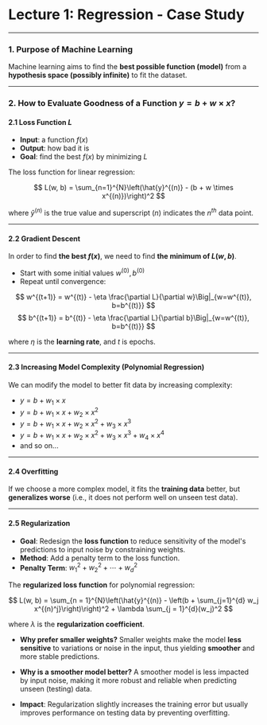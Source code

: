 # Lecture 1: Regression - Case Study

---

### 1. Purpose of Machine Learning

Machine learning aims to find the **best possible function (model)** from a **hypothesis space (possibly infinite)** to fit the dataset.

---

### 2. How to Evaluate Goodness of a Function $y = b + w \times x$?

#### 2.1 Loss Function $L$

- **Input**: a function $f(x)$
- **Output**: how bad it is
- **Goal**: find the best $f(x)$ by minimizing $L$

The loss function for linear regression:

$$
L(w, b) = \sum_{n=1}^{N}\left(\hat{y}^{(n)} - (b + w \times x^{(n)})\right)^2
$$

where $\hat{y}^{(n)}$ is the true value and superscript $(n)$ indicates the $n^{th}$ data point.

---

#### 2.2 Gradient Descent

In order to find **the best $f(x)$**, we need to find **the minimum of $L(w, b)$**.

- Start with some initial values $w^{(0)}, b^{(0)}$
- Repeat until convergence:

$$
w^{(t+1)} = w^{(t)} - \eta \frac{\partial L}{\partial w}\Big|_{w=w^{(t)}, b=b^{(t)}}
$$
$$
b^{(t+1)} = b^{(t)} - \eta \frac{\partial L}{\partial b}\Big|_{w=w^{(t)}, b=b^{(t)}}
$$

where $\eta$ is the **learning rate**, and $t$ is epochs.

---

#### 2.3 Increasing Model Complexity (Polynomial Regression)

We can modify the model to better fit data by increasing complexity:

- $y = b + w_1 \times x$
- $y = b + w_1 \times x + w_2 \times x^2$
- $y = b + w_1 \times x + w_2 \times x^2 + w_3 \times x^3$
- $y = b + w_1 \times x + w_2 \times x^2 + w_3 \times x^3 + w_4 \times x^4$
- and so on...

---

#### 2.4 Overfitting

If we choose a more complex model, it fits the **training data** better, but **generalizes worse** (i.e., it does not perform well on unseen test data).

---

#### 2.5 Regularization

- **Goal**: Redesign the **loss function** to reduce sensitivity of the model's predictions to input noise by constraining weights.
- **Method**: Add a penalty term to the loss function.
- **Penalty Term**: $w_1^2 + w_2^2 + \cdots + w_d^2$

The **regularized loss function** for polynomial regression:

$$
L(w, b) = \sum_{n = 1}^{N}\left(\hat{y}^{(n)} - \left(b + \sum_{j=1}^{d} w_j x^{(n)^j}\right)\right)^2 + \lambda \sum_{j = 1}^{d}(w_j)^2
$$

where $\lambda$ is the **regularization coefficient**.

- **Why prefer smaller weights?**
Smaller weights make the model **less sensitive** to variations or noise in the input, thus yielding **smoother** and more stable predictions.

- **Why is a smoother model better?**
A smoother model is less impacted by input noise, making it more robust and reliable when predicting unseen (testing) data.

- **Impact**: Regularization slightly increases the training error but usually improves performance on testing data by preventing overfitting.

